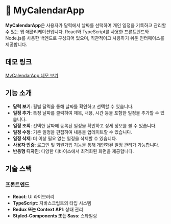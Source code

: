 # 📅 MyCalendarApp

**MyCalendarApp**은 사용자가 달력에서 날짜를 선택하여 개인 일정을 기록하고 관리할 수 있는 웹 애플리케이션입니다. React와 TypeScript를 사용한 프론트엔드와 Node.js를 사용한 백엔드로 구성되어 있으며, 직관적이고 사용하기 쉬운 인터페이스를 제공합니다.

## 데모 링크

[MyCalendarApp 데모 보기](https://catcalendar.netlify.app/)

## 기능 소개

- **달력 보기**: 월별 달력을 통해 날짜를 확인하고 선택할 수 있습니다.
- **일정 추가**: 특정 날짜를 클릭하여 제목, 내용, 시간 등을 포함한 일정을 추가할 수 있습니다.
- **일정 조회**: 선택한 날짜에 등록된 일정을 확인하고 상세 정보를 볼 수 있습니다.
- **일정 수정**: 기존 일정을 편집하여 내용을 업데이트할 수 있습니다.
- **일정 삭제**: 더 이상 필요 없는 일정을 삭제할 수 있습니다.
- **사용자 인증**: 로그인 및 회원가입 기능을 통해 개인화된 일정 관리가 가능합니다.
- **반응형 디자인**: 다양한 디바이스에서 최적화된 화면을 제공합니다.

## 기술 스택

### 프론트엔드

- **React**: UI 라이브러리
- **TypeScript**: 자바스크립트의 타입 시스템
- **Redux 또는 Context API**: 상태 관리
- **Styled-Components 또는 Sass**: 스타일링
